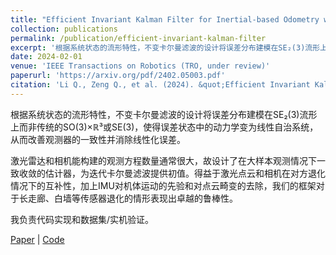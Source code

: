 ```yaml
---
title: "Efficient Invariant Kalman Filter for Inertial-based Odometry with Large-sample Environmental Measurements"
collection: publications
permalink: /publication/efficient-invariant-kalman-filter
excerpt: '根据系统状态的流形特性，不变卡尔曼滤波的设计将误差分布建模在SE₂(3)流形上而非传统的SO(3)×ℝ³或SE(3)，使得误差状态中的动力学变为线性自治系统，从而改善观测器的一致性并消除线性化误差。'
date: 2024-02-01
venue: 'IEEE Transactions on Robotics (TRO, under review)'
paperurl: 'https://arxiv.org/pdf/2402.05003.pdf'
citation: 'Li Q., Zeng Q., et al. (2024). &quot;Efficient Invariant Kalman Filter for Inertial-based Odometry with Large-sample Environmental Measurements.&quot; <i>IEEE TRO (under review)</i>.'
---
```


根据系统状态的流形特性，不变卡尔曼滤波的设计将误差分布建模在SE₂(3)流形上而非传统的SO(3)×ℝ³或SE(3)，使得误差状态中的动力学变为线性自治系统，从而改善观测器的一致性并消除线性化误差。

激光雷达和相机能构建的观测方程数量通常很大，故设计了在大样本观测情况下一致收敛的估计器，为迭代卡尔曼滤波提供初值。得益于激光点云和相机在对方退化情况下的互补性，加上IMU对机体运动的先验和对点云畸变的去除，我们的框架对于长走廊、白墙等传感器退化的情形表现出卓越的鲁棒性。

我负责代码实现和数据集/实机验证。

[Paper](https://arxiv.org/pdf/2402.05003.pdf) | [Code](https://github.com/LIAS-CUHKSZ/EIKF-VIO-LIO)